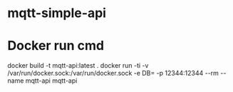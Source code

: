 # mqtt-simple-api

# Docker run cmd

docker build -t mqtt-api:latest .
docker run -ti -v /var/run/docker.sock:/var/run/docker.sock -e DB=<mongodb database> -p 12344:12344 --rm --name mqtt-api mqtt-api
